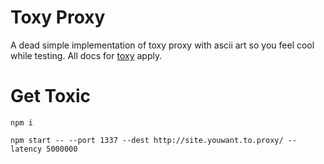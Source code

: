 # Toxy Proxy

A dead simple implementation of toxy proxy with ascii art so you feel cool while testing. All docs for [toxy](https://github.com/h2non/toxy) apply.

# Get Toxic
`npm i`

`npm start -- --port 1337 --dest http://site.youwant.to.proxy/ --latency 5000000`